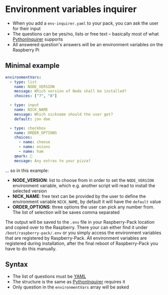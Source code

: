 # Environment variables inquirer

- When you add a `env-inquirer.yaml` to your pack, you can ask the user for their input
- The questions can be yes/no, lists or free text – basically most of what [PythonInquirer](https://github.com/CITGuru/PyInquirer) supports
- All answered question's answers will be an environment variables on the Raspberry Pi

## Minimal example

```yaml
environmentVars:
  - type: list
    name: NODE_VERSION
    message: Which version of Node shall be installed?
    choices: ["7", "8"]

  - type: input
    name: NICK_NAME
    message: Which nickname should the user get?
    default: jon doe

  - type: checkbox
    name: ORDER_OPTIONS
    choices:
      - name: cheese
      - name: onions
      - name: ham
    qmark: 🍕
    message: Any extras to your pizza?
```

... so in this example:

- **NODE_VERSION**: list to choose from in order to set the `NODE_VERSION` environment variable, which e.g. another script will read to install the selected version
- **NICK_NAME**: free text can be provided by the user to define the environment variable `NICK_NAME`, by default it will have the `default` value
- **ORDER_OPTIONS**: three options the user can pick any number from. The list of selection will be saves comma separated

The output will be saved to the `.env` file in your Raspberry-Pack location and copied over to the Raspberry. There your can either find it under `/boot/raspberry-pack/.env` or you simply access the environment variables that are registered by Raspberry-Pack. All environment variables are registered during installation, after the final reboot of Raspberry-Pack you have to do this manually.

## Syntax

- The list of questions must be [YAML](https://www.w3schools.io/file/yaml-cheatsheet-syntax/)
- The structure is the same as [PythonInquirer](https://github.com/CITGuru/PyInquirer#examples) requires it
- Only question in the `environmentVars` array will be asked
